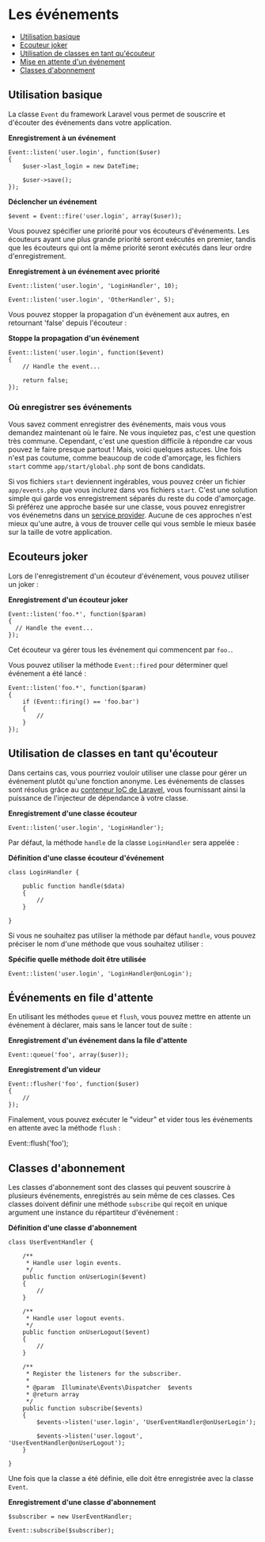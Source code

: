 # Les événements

- [Utilisation basique](#basic-usage)
- [Ecouteur joker](#wildcard-listeners)
- [Utilisation de classes en tant qu'écouteur](#using-classes-as-listeners)
- [Mise en attente d'un événement](#queued-events)
- [Classes d'abonnement](#event-subscribers)

<a name="basic-usage"></a>
## Utilisation basique

La classe `Event` du framework Laravel vous permet de souscrire et d'écouter des événements dans votre application.

**Enregistrement à un événement**

    Event::listen('user.login', function($user)
    {
        $user->last_login = new DateTime;

        $user->save();
    });

**Déclencher un événement**

    $event = Event::fire('user.login', array($user));

Vous pouvez spécifier une priorité pour vos écouteurs d'événements. Les écouteurs ayant une plus grande priorité seront exécutés en premier, tandis que les écouteurs qui ont la même priorité seront exécutés dans leur ordre d'enregistrement.

**Enregistrement à un événement avec priorité**

    Event::listen('user.login', 'LoginHandler', 10);

    Event::listen('user.login', 'OtherHandler', 5);

Vous pouvez stopper la propagation d'un événement aux autres, en retournant 'false' depuis l'écouteur :

**Stoppe la propagation d'un événement**

    Event::listen('user.login', function($event)
    {
        // Handle the event...

        return false;
    });

<a name="where-to-register"></a>
### Où enregistrer ses événements

Vous savez comment enregistrer des événements, mais vous vous demandez maintenant où le faire. Ne vous inquietez pas, c'est une question très commune. Cependant, c'est une question difficile à répondre car vous pouvez le faire presque partout ! Mais, voici quelques astuces. Une fois n'est pas coutume, comme beaucoup de code d'amorçage, les fichiers `start` comme `app/start/global.php` sont de bons candidats.

Si vos fichiers `start` deviennent ingérables, vous pouvez créer un fichier `app/events.php` que vous inclurez dans vos fichiers `start`. C'est une solution simple qui garde vos enregistrement séparés du reste du code d'amorçage. Si préférez une approche basée sur une classe, vous pouvez enregistrer vos événemetns dans un [service provider](/4.1/ioc#service-providers). Aucune de ces approches n'est mieux qu'une autre, à vous de trouver celle qui vous semble le mieux basée sur la taille de votre application.

<a name="wildcard-listeners"></a>
## Ecouteurs joker

Lors de l'enregistrement d'un écouteur d'événement, vous pouvez utiliser un joker :

**Enregistrement d'un écouteur joker**

    Event::listen('foo.*', function($param)
    {
      // Handle the event...
    });

Cet écouteur va gérer tous les événement qui commencent par `foo.`.
 
Vous pouvez utiliser la méthode `Event::fired` pour déterminer quel événement a été lancé :
 
    Event::listen('foo.*', function($param)
    {
        if (Event::firing() == 'foo.bar')
        {
            //
        }
    });

<a name="using-classes-as-listeners"></a>
## Utilisation de classes en tant qu'écouteur

Dans certains cas, vous pourriez vouloir utiliser une classe pour gérer un événement plutôt qu'une fonction anonyme. Les événements de classes sont résolus grâce au [conteneur IoC de Laravel](/4.1/ioc), vous fournissant ainsi la puissance de l'injecteur de dépendance à votre classe.

**Enregistrement d'une classe écouteur**

    Event::listen('user.login', 'LoginHandler');

Par défaut, la méthode `handle` de la classe `LoginHandler` sera appelée :

**Définition d'une classe écouteur d'événement**

    class LoginHandler {

        public function handle($data)
        {
            //
        }

    }

Si vous ne souhaitez pas utiliser la méthode par défaut `handle`, vous pouvez préciser le nom d'une méthode que vous souhaitez utiliser :

**Spécifie quelle méthode doit être utilisée**

    Event::listen('user.login', 'LoginHandler@onLogin');

<a name="queued-events"></a>
## Événements en file d'attente

En utilisant les méthodes `queue` et `flush`, vous pouvez mettre en attente un événement à déclarer, mais sans le lancer tout de suite :

**Enregistrement d'un événement dans la file d'attente**

    Event::queue('foo', array($user));

**Enregistrement d'un videur**

    Event::flusher('foo', function($user)
    {
        //
    });

Finalement, vous pouvez exécuter le "videur" et vider tous les événements en attente avec la méthode `flush` :

  Event::flush('foo');

<a name="event-subscribers"></a>
## Classes d'abonnement

Les classes d'abonnement sont des classes qui peuvent souscrire à plusieurs événements, enregistrés au sein même de ces classes. Ces classes doivent définir une méthode `subscribe` qui reçoit en unique argument une instance du répartiteur d'événement :

**Définition d'une classe d'abonnement**

    class UserEventHandler {

        /**
         * Handle user login events.
         */
        public function onUserLogin($event)
        {
            //
        }

        /**
         * Handle user logout events.
         */
        public function onUserLogout($event)
        {
            //
        }

        /**
         * Register the listeners for the subscriber.
         *
         * @param  Illuminate\Events\Dispatcher  $events
         * @return array
         */
        public function subscribe($events)
        {
            $events->listen('user.login', 'UserEventHandler@onUserLogin');

            $events->listen('user.logout', 'UserEventHandler@onUserLogout');
        }

    }

Une fois que la classe a été définie, elle doit être enregistrée avec la classe `Event`.

**Enregistrement d'une classe d'abonnement**

    $subscriber = new UserEventHandler;

    Event::subscribe($subscriber);
